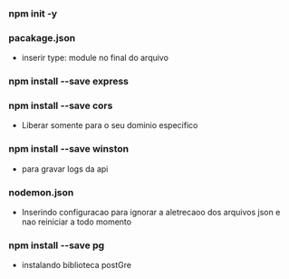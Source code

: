 ### npm init -y

### pacakage.json
- inserir type: module no final do arquivo

### npm install --save express

### npm install --save cors
- Liberar somente para o seu dominio especifico

### npm install --save winston
- para gravar logs da api

### nodemon.json
- Inserindo configuracao para ignorar a aletrecaoo dos
arquivos json e nao reiniciar a todo momento

### npm install --save pg
- instalando biblioteca postGre
